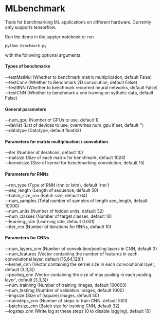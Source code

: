 # MLbenchmark
Tools for benchmarking ML applications on different hardware.
Currently only supports tensorflow.

Run the demo in the jupyter notebook or run
```bash
python benchmark.py
```
with the following optional arguments:


#### Types of benchmarks
--testMatMul (Whether to benchmark matrix multiplication, default False)<br/>
--testConv (Whether to Benchmark 2D convolution, default False)<br/>
--testRNN (Whether to benchmark recurrent neural networks, default False)<br/>
--testCNN (Whether to benchmark a cnn training on sythetic data, default False)<br/>

#### General parameters
--num_gpu (Number of GPUs to use, default 1)<br/>
--devlist (List of devices to use, overwrites num_gpu if set, default '')<br/>
--datatype (Datatype, default float32)<br/>

#### Parameters for matrix multiplication / convolution
--iter (Number of iterations, default 10)<br/>
--matsize (Size of each matrix for benchmark, default 1024)<br/>
--kernelsize (Size of kernel for benchmarking convolution, default 15)<br/>

#### Parameters for RNNs
--rnn_type (Type of RNN (rnn or lstm), default 'rnn')<br/>
--seq_length (Length of sequence, default 50)<br/>
--batch_size_rnn (Batch size, default 64)<br/>
--num_samples (Total number of samples of length seq_length, default 10000)<br/>
--num_units (Number of hidden units, default 32)<br/>
--num_classes (Number of target classes, default 10)<br/>
--learning_rate (Learning rate, default 0.001)<br/>
--iter_rnn (Number of iterations for RNNs, default 10)<br/>

#### Parameters for CNNs
--num_layers_cnn (Number of convolution/pooling layers in CNN, default 3)<br/>
--num_features (Vector containing the number of features in each convolutional layer,
    default [16,64,128])<br/>
--kernel_cnn (Vector containing the kernel size in each convolutional layer,
    default [3,3,3])<br/>
--pooling_cnn (Vector containing the size of max pooling in each pooling layer',
    default [3,3,3])<br/>
--num_trainimg (Number of training images, default 100000)<br/>
--num_testimg (Number of validation images, default 1000)<br/>
--imgsize (Size of (square) images, default 50)<br/>
--numsteps_cnn (Number of steps to train CNN, default 500)<br/>
--batchsize_cnn (Batch size for training CNN, default 32)<br/>
--logstep_cnn (Write log at these steps (0 to disable logging), default 10)<br/>
